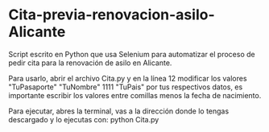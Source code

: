 # Cita-previa-renovacion-asilo-Alicante
  Script escrito en Python que usa Selenium para automatizar el proceso de pedir cita para la renovación de asilo en Alicante.

  Para usarlo, abrir el archivo Cita.py y en la línea 12 modificar los valores "TuPasaporte" "TuNombre" 1111 "TuPais" por tus respectivos datos, es importante 
  escribir los valores entre comillas menos la fecha de nacimiento.

  Para ejecutar, abres la terminal, vas a la dirección donde lo tengas descargado y lo ejecutas con: python Cita.py
